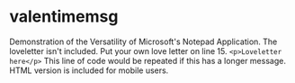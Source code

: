 # valentimemsg
Demonstration of the Versatility of Microsoft's Notepad Application. 
The loveletter isn't included. Put your own love letter on line 15. 
`<p>Loveletter here</p>`
This line of code would be repeated if this has a longer message.
HTML version is included for mobile users.
